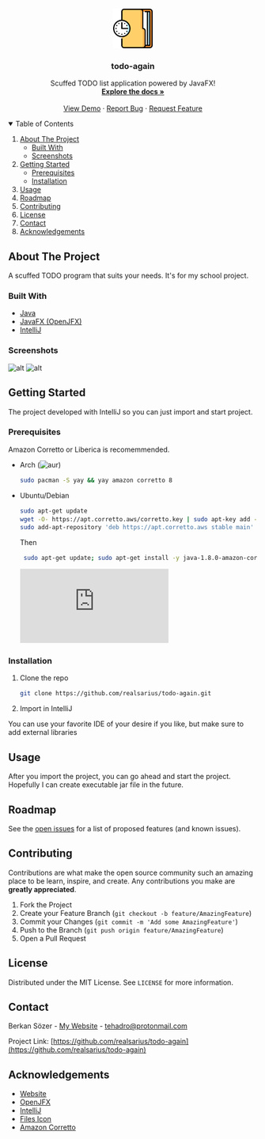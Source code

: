 
<p align="center">
  <a href="https://github.com/realsarius/todo-again">
    <img src="resources/images/files.png" alt="Logo" widthmailto:tehadro@gmail.com="80" height="80">
  </a>

  <h3 align="center">todo-again</h3>

  <p align="center">
    Scuffed TODO list application powered by JavaFX!
    <br />
    <a href="https://docs.oracle.com/javafx/2/"><strong>Explore the docs »</strong></a>
    <br />
    <br />
    <a href="https://github.com/othneildrew/Best-README-Template">View Demo</a>
    ·
    <a href="https://github.com/realsarius/todo-again/issues">Report Bug</a>
    ·
    <a href="https://github.com/realsarius/todo-again/issues">Request Feature</a>
  </p>
</p>


<details open="open">
  <summary>Table of Contents</summary>
  <ol>
    <li>
      <a href="#about-the-project">About The Project</a>
      <ul>
        <li><a href="#built-with">Built With</a></li>
        <li><a href="#screenshots">Screenshots</a></li>
      </ul>
    </li>
    <li>
      <a href="#getting-started">Getting Started</a>
      <ul>
        <li><a href="#prerequisites">Prerequisites</a></li>
        <li><a href="#installation">Installation</a></li>
      </ul>
    </li>
    <li><a href="#usage">Usage</a></li>
    <li><a href="#roadmap">Roadmap</a></li>
    <li><a href="#contributing">Contributing</a></li>
    <li><a href="#license">License</a></li>
    <li><a href="#contact">Contact</a></li>
    <li><a href="#acknowledgements">Acknowledgements</a></li>
  </ol>
</details>



## About The Project

A scuffed TODO program that suits your needs. It's for my school project.

### Built With

* [Java](https://www.oracle.com/java/)
* [JavaFX (OpenJFX)](https://openjfx.io/)
* [IntelliJ](https://www.jetbrains.com/idea/)

### Screenshots

![alt](https://realsarius.github.io/assets/img/todo2.png)
![alt](https://realsarius.github.io/assets/img/todo1.png)

## Getting Started

The project developed with IntelliJ so you can just import and start project.

### Prerequisites

Amazon Corretto or Liberica is recomemmended.
 * Arch (![aur](https://aur.archlinux.org/packages/amazon-corretto-8/))
    ```sh
    sudo pacman -S yay && yay amazon corretto 8
    ```
    
 * Ubuntu/Debian 
    ```sh
    sudo apt-get update
    wget -O- https://apt.corretto.aws/corretto.key | sudo apt-key add - 
    sudo add-apt-repository 'deb https://apt.corretto.aws stable main'
    ```
    Then
    ```sh
     sudo apt-get update; sudo apt-get install -y java-1.8.0-amazon-corretto-jdk
    ```
    ![More here](https://docs.aws.amazon.com/corretto/latest/corretto-8-ug/generic-linux-install.html)
### Installation

1. Clone the repo
   ```sh
   git clone https://github.com/realsarius/todo-again.git
   ```
2. Import in IntelliJ

You can use your favorite IDE of your desire if you like, but make sure to add external libraries


## Usage

After you import the project, you can go ahead and start the project. Hopefully I can create executable jar file in the future.


## Roadmap

See the [open issues](https://github.com/realsarius/todo-again/issues) for a list of proposed features (and known issues).


## Contributing

Contributions are what make the open source community such an amazing place to be learn, inspire, and create. Any contributions you make are **greatly appreciated**.

1. Fork the Project
2. Create your Feature Branch (`git checkout -b feature/AmazingFeature`)
3. Commit your Changes (`git commit -m 'Add some AmazingFeature'`)
4. Push to the Branch (`git push origin feature/AmazingFeature`)
5. Open a Pull Request


## License

Distributed under the MIT License. See `LICENSE` for more information.


## Contact

Berkan Sözer - [My Website](https://realsarius.github.io/) - [tehadro@protonmail.com](mailto:tehadro@gmail.com)

Project Link: [https://github.com/realsarius/todo-again](https://github.com/realsarius/todo-again)


## Acknowledgements
* [Website](https://realsarius.github.io/)
* [OpenJFX](https://openjfx.io/)
* [IntelliJ](https://www.jetbrains.com/idea/)
* [Files Icon](https://www.flaticon.com/)
* [Amazon Corretto](https://docs.aws.amazon.com/corretto/latest/corretto-8-ug/what-is-corretto-8.html)
